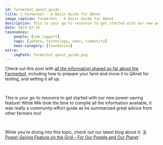 ```yaml
---
id: farmerbot_qanet_guide
title: 🤖 Farmerbot - A Basic Guide for QAnet
image_caption: Farmerbot - A Basic Guide for QAnet
description: This is your go-to resource to get started with our new power-saving feature!
date: 2023-03-16
taxonomies:
    people: [sam_taggart]
    tags: [update, technology, news, community]
    news-category: [foundation]
extra:
    imgPath: farmerbot_qanet_guide.png
---
```


<!-- *"This article was originally published by Victoria Obeegadoo a former member of ThreeFold Foundation."* -->


Check out this post with [all the information shared so far about the Farmerbot](https://forum.threefold.io/t/farmerbot-basic-guide-for-qa-net/3845), including how to prepare your farm and move it to QAnet for testing, and setting it all up.

<br/>

This is your go-to resource to get started with our new power-saving feature! While Mik took the time to compile all the information available, it was really a community-effort guide as he summarized great advice from other farmers too!

<br/>

While you're diving into this topic, check out our latest blog about it: '[A Power-Saving Feature on the Grid – For Our People and Our Planet](https://www.threefold.io/blog/power-saving/)'.